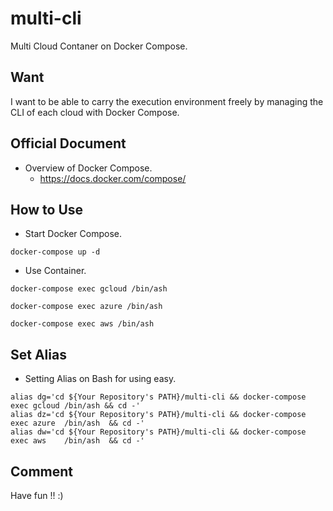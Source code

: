 # multi-cli

Multi Cloud Contaner on Docker Compose.

## Want

I want to be able to carry the execution environment freely by managing the CLI of each cloud with Docker Compose.

## Official Document

+ Overview of Docker Compose.
  + https://docs.docker.com/compose/

## How to Use

+ Start Docker Compose.

```
docker-compose up -d
```

+ Use Container.

```
docker-compose exec gcloud /bin/ash
```
```
docker-compose exec azure /bin/ash
```
```
docker-compose exec aws /bin/ash
```

## Set Alias

+ Setting Alias on Bash for using easy.

```
alias dg='cd ${Your Repository's PATH}/multi-cli && docker-compose exec gcloud /bin/ash && cd -' 
alias dz='cd ${Your Repository's PATH}/multi-cli && docker-compose exec azure  /bin/ash  && cd -'
alias dw='cd ${Your Repository's PATH}/multi-cli && docker-compose exec aws    /bin/ash  && cd -'
```

## Comment

Have fun !! :)
